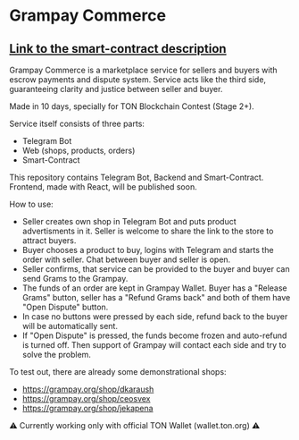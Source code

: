 # Grampay Commerce

## [Link to the smart-contract description](https://github.com/dkaraush/grampay-commerce/tree/master/smc)

Grampay Commerce is a marketplace service for sellers and buyers with escrow payments and dispute system. Service acts like the third side, guaranteeing clarity and justice between seller and buyer.

Made in 10 days, specially for TON Blockchain Contest (Stage 2+).

Service itself consists of three parts:
- Telegram Bot
- Web (shops, products, orders)
- Smart-Contract

This repository contains Telegram Bot, Backend and Smart-Contract. Frontend, made with React, will be published soon.

How to use:
- Seller creates own shop in Telegram Bot and puts product advertisments in it. Seller is welcome to share the link to the store to attract buyers.
- Buyer chooses a product to buy, logins with Telegram and starts the order with seller. Chat between buyer and seller is open.
- Seller confirms, that service can be provided to the buyer and buyer can send Grams to the Grampay.
- The funds of an order are kept in Grampay Wallet. Buyer has a "Release Grams" button, seller has a "Refund Grams back" and both of them have "Open Dispute" button.
- In case no buttons were pressed by each side, refund back to the buyer will be automatically sent. 
- If "Open Dispute" is pressed, the funds become frozen and auto-refund is turned off. Then support of Grampay will contact each side and try to solve the problem.

To test out, there are already some demonstrational shops:
- https://grampay.org/shop/dkaraush
- https://grampay.org/shop/ceosvex
- https://grampay.org/shop/jekapena

⚠️ Currently working only with official TON Wallet (wallet.ton.org) ⚠️
